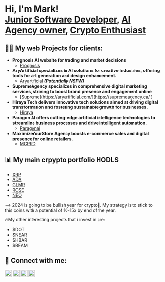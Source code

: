<h1>Hi, I'm Mark! <br/><a href="https://github.com/markbabic">Junior Software Developer</a>, <a href="https://markbabic.github.io/My-website/">AI Agency owner</a>, <a href="https://coinmarketcap.com/community/profile/FoxyTroxy44/">Crypto Enthusiast</a></h1>

<h2>👨‍💻 My web Projects for clients:</h2>

- <b>Prognosis AI website for trading and market decisions</b>
  - [Prognosis](https://prognosistrade.com/)
- <b>AryArtificial specializes in AI solutions for creative industries, offering tools for art generation and design enhancement.</b>
  - [Aryartificial](https://aryartificial.com/) <b><i>(Potentially NSFW)</b></i>
- <b>SupremeAgency specializes in comprehensive digital marketing services, striving to boost brand presence and engagement online</b>
  - [Supreme](https://aryartificial.com/](https://supremeagency.ca/ )
- <b>Hiraya Tech delivers innovative tech solutions aimed at driving digital transformation and fostering sustainable growth for businesses.</b>
  - [Hiraya](https://hiraya.tech/)
- <b>Paragon AI offers cutting-edge artificial intelligence technologies to streamline business processes and drive intelligent automation.</b>
  - [Paragonai](https://paragonai.tech/)
- <b>MaximizeYourStore Agency boosts e-commerce sales and digital presence for online retailers.</b>
  - [MCPRO](https://maximizeyourstore.agency/)
 

<h2>📊 My main crpypto portfolio HODLS</h2>

- [XRP](https://coinmarketcap.com/currencies/xrp/)
- [ADA](https://coinmarketcap.com/currencies/cardano/)
- [GLMR](https://coinmarketcap.com/currencies/moonbeam/)
- [ROSE](https://coinmarketcap.com/currencies/oasis-network/)
- [NEO](https://coinmarketcap.com/currencies/neo/)

--> 2024 is going to be bullish year for crypto🚀. My strategy is to stick to this coins with a potential of 10-15x by end of the year.

🔥My other interesting projects that i invest in are: 
- $DOT
- $NEAR
- $HBAR
- $BEAM

<h2> 🤳 Connect with me:</h2>

[<img align="left" alt="JoshMadakor | YouTube" width="22px" src="https://cdn.jsdelivr.net/npm/simple-icons@v3/icons/youtube.svg" />][youtube]
[<img align="left" alt="JoshMadakor | Twitter" width="22px" src="https://cdn.jsdelivr.net/npm/simple-icons@v3/icons/twitter.svg" />][twitter]
[<img align="left" alt="JoshMadakor | LinkedIn" width="22px" src="https://cdn.jsdelivr.net/npm/simple-icons@v3/icons/linkedin.svg" />][linkedin]
[<img align="left" alt="JoshMadakor | Instagram" width="22px" src="https://cdn.jsdelivr.net/npm/simple-icons@v3/icons/instagram.svg" />][instagram]

[twitter]: https://twitter.com/markbabi3
[youtube]: https://www.youtube.com/c/...
[instagram]: https://www.instagram.com/bicba_mark
[linkedin]: www.linkedin.com/in/mark-babic

<!--
**joshmadakor1/joshmadakor1** is a ✨ _special_ ✨ repository because its `README.md` (this file) appears on your GitHub profile.

Here are some ideas to get you started:

- 🔭 I’m currently working on ...
- 🌱 I’m currently learning ...
- 👯 I’m looking to collaborate on ...
- 🤔 I’m looking for help with ...
- 💬 Ask me about ...
- 📫 How to reach me: ...
- 😄 Pronouns: ...
- ⚡ Fun fact: ...
-->
